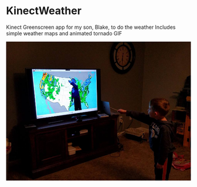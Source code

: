 # KinectWeather
Kinect Greenscreen app for my son, Blake, to do the weather
Includes simple weather maps and animated tornado GIF


![alt text](https://raw.githubusercontent.com/ericoneal/KinectWeather/master/blake.jpg)
